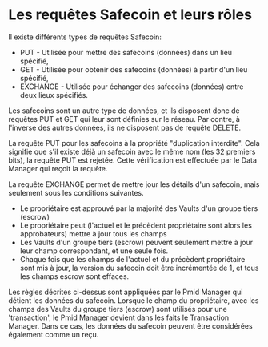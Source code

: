 # Les requêtes Safecoin et leurs rôles

Il existe différents types de requêtes Safecoin:
* PUT - Utilisée pour mettre des safecoins (données) dans un lieu spécifié,
* GET - Utilisée pour obtenir des safecoins (données) à partir d'un lieu spécifié,
* EXCHANGE - Utilisée pour échanger des safecoins (données) entre deux lieux spécifiés.

Les safecoins sont un autre type de données, et ils disposent donc de requêtes PUT et GET qui leur sont définies sur le réseau. Par contre, à l'inverse des autres données, ils ne disposent pas de requête DELETE. 

La requête PUT pour les safecoins à la propriété "duplication interdite". Cela signifie que s'il existe déjà un safecoin avec le même nom (les 32 premiers bits), la requête PUT est rejetée. Cette vérification est effectuée par le Data Manager qui reçoit la requête.

La requête EXCHANGE permet de mettre jour les détails d'un safecoin, mais seulement sous les conditions suivantes.

* Le propriétaire est approuvé par la majorité des Vaults d'un groupe tiers (escrow)
* Le propriétaire peut (l'actuel et le précèdent propriétaire sont alors les approbateurs) mettre à jour tous les champs
* Les Vaults d'un groupe tiers (escrow) peuvent seulement mettre à jour leur champ correspondant, et une seule fois.
* Chaque fois que les champs de l'actuel et du précèdent propriétaire sont mis à jour, la version du safecoin doit être incrémentée de 1, et tous les champs escrow sont effaces.

Les règles décrites ci-dessus sont appliquées par le Pmid Manager qui détient les données du safecoin. Lorsque le champ du propriétaire, avec les champs des Vaults du groupe tiers (escrow) sont utilisés pour une 'transaction', le Pmid Manager devient dans les faits le Transaction Manager. Dans ce cas, les données du safecoin peuvent être considérées également comme un reçu.
